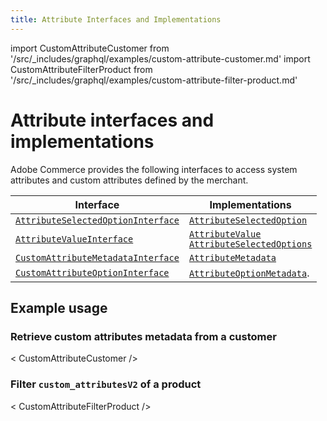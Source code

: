 ```yaml
---
title: Attribute Interfaces and Implementations
---
```


import CustomAttributeCustomer from '/src/_includes/graphql/examples/custom-attribute-customer.md'
import CustomAttributeFilterProduct from '/src/_includes/graphql/examples/custom-attribute-filter-product.md'

# Attribute interfaces and implementations

Adobe Commerce provides the following interfaces to access system attributes and custom attributes defined by the merchant.

Interface | Implementations
--- | ---
[`AttributeSelectedOptionInterface`](https://developer.adobe.com/commerce/webapi/graphql-api/beta/index.html#definition-AttributeSelectedOptionInterface) | [`AttributeSelectedOption`](https://developer.adobe.com/commerce/webapi/graphql-api/beta/index.html#definition-AttributeSelectedOption)
[`AttributeValueInterface`](https://developer.adobe.com/commerce/webapi/graphql-api/beta/index.html#definition-AttributeValueInterface) | [`AttributeValue`](https://developer.adobe.com/commerce/webapi/graphql-api/beta/index.html#definition-AttributeValue) <br/>[`AttributeSelectedOptions`](https://developer.adobe.com/commerce/webapi/graphql-api/beta/index.html#definition-AttributeSelectedOptions)
[`CustomAttributeMetadataInterface`](https://developer.adobe.com/commerce/webapi/graphql-api/beta/index.html#definition-CustomerAttributeMetadata) | [`AttributeMetadata`](https://developer.adobe.com/commerce/webapi/graphql-api/beta/index.html#definition-AttributeMetadata)
[`CustomAttributeOptionInterface`](https://developer.adobe.com/commerce/webapi/graphql-api/beta/index.html#definition-CustomAttributeOptionInterface) | [`AttributeOptionMetadata`](https://developer.adobe.com/commerce/webapi/graphql-api/beta/index.html#definition-AttributeOptionMetadata).

## Example usage

### Retrieve custom attributes metadata from a customer

< CustomAttributeCustomer />

### Filter `custom_attributesV2` of a product

< CustomAttributeFilterProduct />
